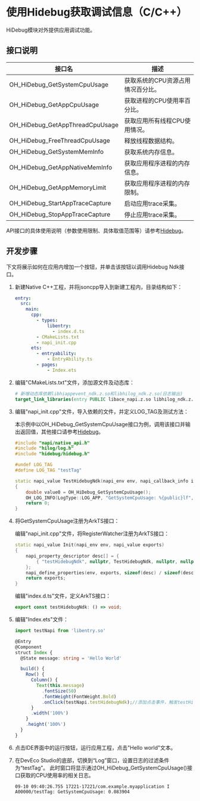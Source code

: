 # 使用Hidebug获取调试信息（C/C++）

HiDebug模块对外提供应用调试功能。

## 接口说明
| 接口名                          | 描述                              |
| ------------------------------- | --------------------------------- |
| OH_HiDebug_GetSystemCpuUsage    | 获取系统的CPU资源占用情况百分比。 |
| OH_HiDebug_GetAppCpuUsage       | 获取进程的CPU使用率百分比。       |
| OH_HiDebug_GetAppThreadCpuUsage | 获取应用所有线程CPU使用情况。     |
| OH_HiDebug_FreeThreadCpuUsage   | 释放线程数据结构。                |
| OH_HiDebug_GetSystemMemInfo     | 获取系统内存信息。                |
| OH_HiDebug_GetAppNativeMemInfo  | 获取应用程序进程的内存信息。      |
| OH_HiDebug_GetAppMemoryLimit    | 获取应用程序进程的内存限制。      |
| OH_HiDebug_StartAppTraceCapture | 启动应用trace采集。               |
| OH_HiDebug_StopAppTraceCapture  | 停止应用trace采集。               |

API接口的具体使用说明（参数使用限制、具体取值范围等）请参考[Hidebug](../reference/apis-performance-analysis-kit/_hi_debug.md)。

## 开发步骤
下文将展示如何在应用内增加一个按钮，并单击该按钮以调用Hidebug Ndk接口。

1. 新建Native C++工程，并将jsoncpp导入到新建工程内，目录结构如下：

   ```yml
   entry:
     src:
       main:
         cpp:
           - types:
               libentry:
                 - index.d.ts
           - CMakeLists.txt
           - napi_init.cpp
         ets:
           - entryability:
               - EntryAbility.ts
           - pages:
               - Index.ets
   ```

2. 编辑"CMakeLists.txt"文件，添加源文件及动态库：

   ```cmake
   # 新增动态库依赖libhiappevent_ndk.z.so和libhilog_ndk.z.so(日志输出)
   target_link_libraries(entry PUBLIC libace_napi.z.so libhilog_ndk.z.so libohhidebug.so)
   ```

3. 编辑"napi_init.cpp"文件，导入依赖的文件，并定义LOG_TAG及测试方法：

   本示例中以OH_HiDebug_GetSystemCpuUsage接口为例，调用该接口并输出返回值，其他接口请参考[Hidebug](../reference/apis-performance-analysis-kit/_hi_debug.md)。

   ```c++
   #include "napi/native_api.h"
   #include "hilog/log.h"
   #include "hidebug/hidebug.h"
   
   #undef LOG_TAG
   #define LOG_TAG "testTag"
   
   static napi_value TestHidebugNdk(napi_env env, napi_callback_info info)
   {
       double value0 = OH_HiDebug_GetSystemCpuUsage();
       OH_LOG_INFO(LogType::LOG_APP, "GetSystemCpuUsage: %{public}lf", value0);
       return 0;
   }
   ```

4. 将GetSystemCpuUsage注册为ArkTS接口：

   编辑"napi_init.cpp"文件，将RegisterWatcher注册为ArkTS接口：

   ```c++
   static napi_value Init(napi_env env, napi_value exports)
   {
       napi_property_descriptor desc[] = {
           { "testHidebugNdk", nullptr, TestHidebugNdk, nullptr, nullptr, nullptr, napi_default, nullptr }
       };
       napi_define_properties(env, exports, sizeof(desc) / sizeof(desc[0]), desc);
       return exports;
   }
   ```

   编辑"index.d.ts"文件，定义ArkTS接口：

   ```typescript
   export const testHidebugNdk: () => void;
   ```

5. 编辑"Index.ets"文件：

   ```ts
   import testNapi from 'libentry.so'
   
   @Entry
   @Component
   struct Index {
     @State message: string = 'Hello World'
   
     build() {
       Row() {
         Column() {
           Text(this.message)
             .fontSize(50)
             .fontWeight(FontWeight.Bold)
             .onClick(testNapi.testHidebugNdk);//添加点击事件，触发testHidebugNdk方法。
         }
         .width('100%')
       }
       .height('100%')
     }
   }
   ```

6. 点击IDE界面中的运行按钮，运行应用工程，点击"Hello world"文本。

7. 在DevEco Studio的底部，切换到“Log”窗口，设置日志的过滤条件为“testTag”。
   此时窗口将显示通过OH_HiDebug_GetSystemCpuUsage()接口获取的CPU使用率的相关日志。

   ```Text
   09-10 09:40:26.755 17221-17221/com.example.myapplication I A00000/testTag: GetSystemCpuUsage: 0.083904
   ```

